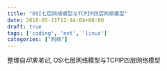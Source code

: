 ```yaml
---
title: "OSI七层网络模型与TCPIP四层网络模型"
date: 2018-05-11T12:44:04+08:00
draft: true
tags: ['coding', 'net', 'linux']
categories: ["网络"]  
---
```


整理自*印象笔记*, OSI七层网络模型与TCPIP四层网络模型

<!--more-->